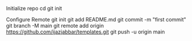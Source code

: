 Initialize repo
cd <repo path>
git init

Configure Remote
  git init
  git add README.md
  git commit -m "first commit"
  git branch -M main
  git remote add origin https://github.com/ijazjabbar/templates.git
  git push -u origin main